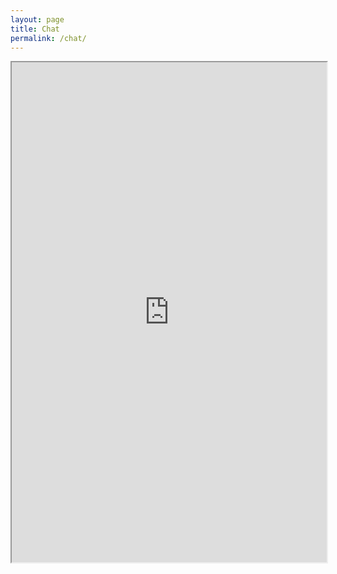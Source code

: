 ```yaml
---
layout: page
title: Chat
permalink: /chat/
---
```


<iframe src="http://webchat.freenode.net?randomnick=1&channels=%23terminal-overload&uio=MTA9dHJ1ZSYxMT0xNjQd9" width="100%" height="800"></iframe>
